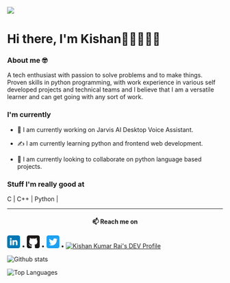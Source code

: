 ![](https://komarev.com/ghpvc/?username=kishanrajput23&color=47ccb3)

# Hi there, I'm Kishan👋🏼👨🏻‍💻
### About me 🤓
A tech enthusiast with passion to solve problems and to make things. Proven skills in python programming, with work experience in various self developed projects and technical teams and I believe that I am a versatile learner and can get going with any sort of work.

### I'm currently

- 💼 I am currently working on Jarvis AI Desktop Voice Assistant.

- ✍️ I am currently learning python and frontend web development.

- 🌱  I am currently looking to collaborate on python language based projects.

 ### Stuff I'm really good at 

C | C++ | Python | 

---

<h4 align='center'>📫 Reach me on</h4>

<p align='center'>

<a href = https://www.linkedin.com/in/kishan-kumar-rai-23112000><img src=https://raw.githubusercontent.com/edent/SuperTinyIcons/master/images/svg/linkedin.svg height='30' weight='30'></a> • <a href = https://github.com/kishanrajput23><img src=https://raw.githubusercontent.com/edent/SuperTinyIcons/master/images/svg/github.svg height='30' weight='30'></a> • <a href = https://twitter.com/kishan_rajput23><img src=https://raw.githubusercontent.com/edent/SuperTinyIcons/master/images/svg/twitter.svg height='30' weight='30'></a> • <a href="https://dev.to/kishanrajput23"><img src="https://d2fltix0v2e0sb.cloudfront.net/dev-badge.svg" alt="Kishan Kumar Rai's DEV Profile" height="30" width="30"></a></p>

![Github stats](https://github-readme-stats.vercel.app/api?username=kishanrajput23&theme=light&show_icons=true)

![Top Languages](https://github-readme-stats.vercel.app/api/top-langs/?username=kishanrajput23&layout=compact)







